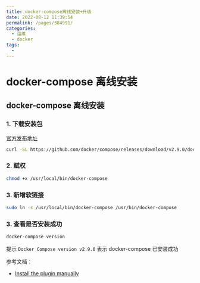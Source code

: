 ```yaml
---
title: docker-compose离线安装+升级
date: 2022-08-12 11:39:54
permalink: /pages/384991/
categories:
  - 运维
  - docker
tags:
  - 
---
```

# docker-compose 离线安装

## docker-compose 离线安装

### 1. 下载安装包

[官方发布地址](https://github.com/docker/compose/releases)

```bash
curl -SL https://github.com/docker/compose/releases/download/v2.9.0/docker-compose-linux-x86_64 -o /usr/local/bin/docker-compose
```

### 2. 赋权

```bash
chmod +x /usr/local/bin/docker-compose
```

### 3. 新增软链接

```bash
sudo ln -s /usr/local/bin/docker-compose /usr/bin/docker-compose
```

### 3. 查看是否安装成功

```bash
docker-compose version
```
提示 `Docker Compose version v2.9.0` 表示 docker-compose 已安装成功

参考文档：

- [Install the plugin manually](https://docs.docker.com/compose/install/compose-plugin/#install-using-the-repository)